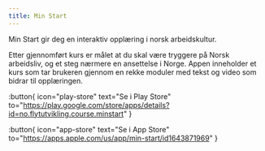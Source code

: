 ```yaml
---
title: Min Start
---
```

Min Start gir deg en interaktiv opplæring i norsk arbeidskultur.

Etter gjennomført kurs er målet at du skal være tryggere på Norsk arbeidsliv, og et steg nærmere en ansettelse i Norge. Appen inneholder et kurs som tar brukeren gjennom en rekke moduler med tekst og video som bidrar til opplæringen.

:button{
  icon="play-store"
  text="Se i Play Store"
  to="https://play.google.com/store/apps/details?id=no.flytutvikling.course.minstart"
}

:button{
  icon="app-store"
  text="Se i App Store"
  to="https://apps.apple.com/us/app/min-start/id1643871969"
}
